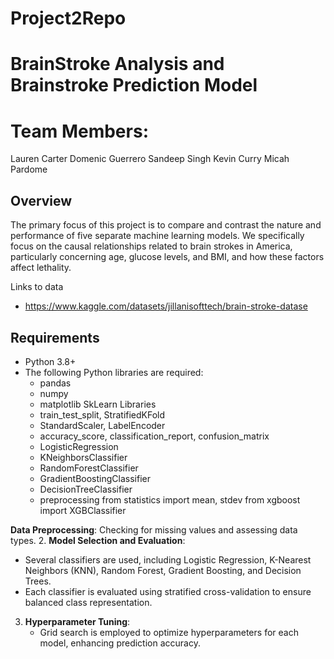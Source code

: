# Project2Repo


# BrainStroke Analysis and Brainstroke Prediction Model

# Team Members:
 Lauren Carter
 Domenic Guerrero
 Sandeep Singh
 Kevin Curry
 Micah Pardome


## Overview
The primary focus of this project is to compare and contrast the nature and performance of five separate machine learning models. We specifically focus on the causal relationships related to brain strokes in America, particularly concerning age, glucose levels, and BMI, and how these factors affect lethality. 

Links to data
- https://www.kaggle.com/datasets/jillanisofttech/brain-stroke-datase

## Requirements

- Python 3.8+
- The following Python libraries are required:
  - pandas
  - numpy
  - matplotlib
  SkLearn Libraries
  - train_test_split, StratifiedKFold
  - StandardScaler, LabelEncoder
  - accuracy_score, classification_report, confusion_matrix
  - LogisticRegression
  - KNeighborsClassifier
  - RandomForestClassifier
  - GradientBoostingClassifier
  - DecisionTreeClassifier
  - preprocessing
  from statistics import mean, stdev
  from xgboost import XGBClassifier


**Data Preprocessing**: Checking for missing values and assessing data types.
2. **Model Selection and Evaluation**:
   - Several classifiers are used, including Logistic Regression, K-Nearest Neighbors (KNN), Random Forest, Gradient Boosting, and Decision Trees.
   - Each classifier is evaluated using stratified cross-validation to ensure balanced class representation.
3. **Hyperparameter Tuning**:
   - Grid search is employed to optimize hyperparameters for each model, enhancing prediction accuracy.
